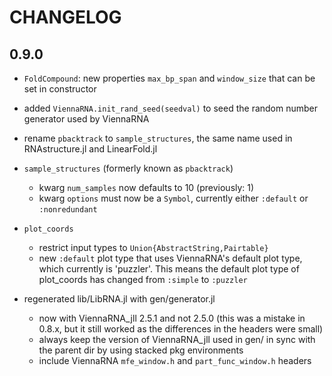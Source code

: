 # CHANGELOG

## 0.9.0

- `FoldCompound`: new properties `max_bp_span` and `window_size` that
  can be set in constructor

- added `ViennaRNA.init_rand_seed(seedval)` to seed the random
  number generator used by ViennaRNA

- rename `pbacktrack` to `sample_structures`, the same name used in
  RNAstructure.jl and LinearFold.jl

- `sample_structures` (formerly known as `pbacktrack`)
  - kwarg `num_samples` now defaults to 10 (previously: 1)
  - kwarg `options` must now be a `Symbol`, currently either `:default`
    or `:nonredundant`

- `plot_coords`
  - restrict input types to `Union{AbstractString,Pairtable}`
  - new `:default` plot type that uses ViennaRNA's default plot type,
    which currently is 'puzzler'. This means the default plot type of
    plot_coords has changed from `:simple` to `:puzzler`

- regenerated lib/LibRNA.jl with gen/generator.jl
  - now with ViennaRNA_jll 2.5.1 and not 2.5.0 (this was a mistake in
    0.8.x, but it still worked as the differences in the headers were
    small)
  - always keep the version of ViennaRNA_jll used in gen/ in sync with
    the parent dir by using stacked pkg environments
  - include ViennaRNA `mfe_window.h` and `part_func_window.h` headers
